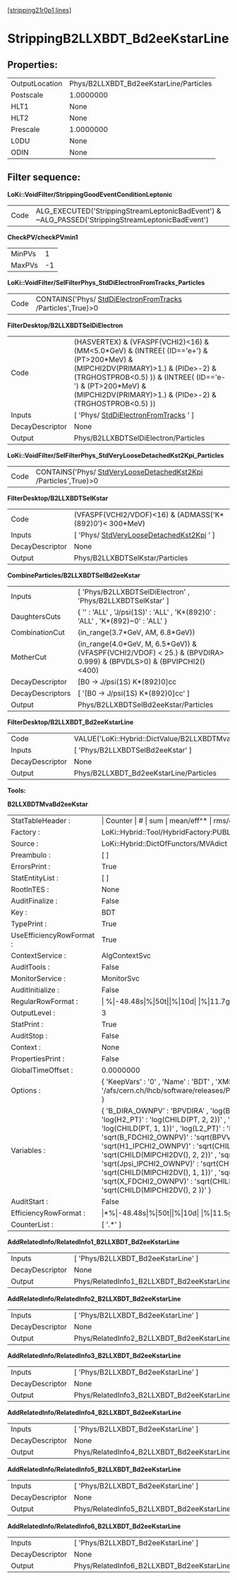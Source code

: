 [[stripping21r0p1 lines]](./stripping21r0p1-index)

# StrippingB2LLXBDT_Bd2eeKstarLine

## Properties:

|                |                                        |
|----------------|----------------------------------------|
| OutputLocation | Phys/B2LLXBDT_Bd2eeKstarLine/Particles |
| Postscale      | 1.0000000                              |
| HLT1           | None                                   |
| HLT2           | None                                   |
| Prescale       | 1.0000000                              |
| L0DU           | None                                   |
| ODIN           | None                                   |

## Filter sequence:

**LoKi::VoidFilter/StrippingGoodEventConditionLeptonic**

|      |                                                                                                   |
|------|---------------------------------------------------------------------------------------------------|
| Code | ALG_EXECUTED('StrippingStreamLeptonicBadEvent') & \~ALG_PASSED('StrippingStreamLeptonicBadEvent') |

**CheckPV/checkPVmin1**

|        |     |
|--------|-----|
| MinPVs | 1   |
| MaxPVs | -1  |

**LoKi::VoidFilter/SelFilterPhys_StdDiElectronFromTracks_Particles**

|      |                                                                                                           |
|------|-----------------------------------------------------------------------------------------------------------|
| Code | CONTAINS('Phys/ [StdDiElectronFromTracks](./stripping21r0p1-stddielectronfromtracks) /Particles',True)\>0 |

**FilterDesktop/B2LLXBDTSelDiElectron**

|                 |                                                                                                                                                                                                                                                                  |
|-----------------|------------------------------------------------------------------------------------------------------------------------------------------------------------------------------------------------------------------------------------------------------------------|
| Code            | (HASVERTEX) & (VFASPF(VCHI2)\<16) & (MM\<5.0\*GeV) & (INTREE( (ID=='e+') & (PT\>200\*MeV) & (MIPCHI2DV(PRIMARY)\>1.) & (PIDe\>-2) & (TRGHOSTPROB\<0.5) )) & (INTREE( (ID=='e-') & (PT\>200\*MeV) & (MIPCHI2DV(PRIMARY)\>1.) & (PIDe\>-2) & (TRGHOSTPROB\<0.5) )) |
| Inputs          | [ 'Phys/ [StdDiElectronFromTracks](./stripping21r0p1-stddielectronfromtracks) ' ]                                                                                                                                                                              |
| DecayDescriptor | None                                                                                                                                                                                                                                                             |
| Output          | Phys/B2LLXBDTSelDiElectron/Particles                                                                                                                                                                                                                             |

**LoKi::VoidFilter/SelFilterPhys_StdVeryLooseDetachedKst2Kpi_Particles**

|      |                                                                                                                   |
|------|-------------------------------------------------------------------------------------------------------------------|
| Code | CONTAINS('Phys/ [StdVeryLooseDetachedKst2Kpi](./stripping21r0p1-stdveryloosedetachedkst2kpi) /Particles',True)\>0 |

**FilterDesktop/B2LLXBDTSelKstar**

|                 |                                                                                             |
|-----------------|---------------------------------------------------------------------------------------------|
| Code            | (VFASPF(VCHI2/VDOF)\<16) & (ADMASS('K\*(892)0')\< 300\*MeV)                                 |
| Inputs          | [ 'Phys/ [StdVeryLooseDetachedKst2Kpi](./stripping21r0p1-stdveryloosedetachedkst2kpi) ' ] |
| DecayDescriptor | None                                                                                        |
| Output          | Phys/B2LLXBDTSelKstar/Particles                                                             |

**CombineParticles/B2LLXBDTSelBd2eeKstar**

|                  |                                                                                                                        |
|------------------|------------------------------------------------------------------------------------------------------------------------|
| Inputs           | [ 'Phys/B2LLXBDTSelDiElectron' , 'Phys/B2LLXBDTSelKstar' ]                                                           |
| DaughtersCuts    | { '' : 'ALL' , 'J/psi(1S)' : 'ALL' , 'K\*(892)0' : 'ALL' , 'K\*(892)\~0' : 'ALL' }                                     |
| CombinationCut   | (in_range(3.7\*GeV, AM, 6.8\*GeV))                                                                                     |
| MotherCut        | (in_range(4.0\*GeV, M, 6.5\*GeV)) & (VFASPF(VCHI2/VDOF) \< 25.) & (BPVDIRA\> 0.999) & (BPVDLS\>0) & (BPVIPCHI2()\<400) |
| DecayDescriptor  | [B0 -\> J/psi(1S) K\*(892)0]cc                                                                                       |
| DecayDescriptors | [ '[B0 -\> J/psi(1S) K\*(892)0]cc' ]                                                                               |
| Output           | Phys/B2LLXBDTSelBd2eeKstar/Particles                                                                                   |

**FilterDesktop/B2LLXBDT_Bd2eeKstarLine**

|                 |                                                               |
|-----------------|---------------------------------------------------------------|
| Code            | VALUE('LoKi::Hybrid::DictValue/B2LLXBDTMvaBd2eeKstar')\>-0.05 |
| Inputs          | [ 'Phys/B2LLXBDTSelBd2eeKstar' ]                            |
| DecayDescriptor | None                                                          |
| Output          | Phys/B2LLXBDT_Bd2eeKstarLine/Particles                        |

****Tools:****

**B2LLXBDTMvaBd2eeKstar**

|                          |                                                                                                                                                                                                                                                                                                                                                                                                                                                                                                                                                                                                                                                                                                                                                                                                                                                                                           |
|--------------------------|-------------------------------------------------------------------------------------------------------------------------------------------------------------------------------------------------------------------------------------------------------------------------------------------------------------------------------------------------------------------------------------------------------------------------------------------------------------------------------------------------------------------------------------------------------------------------------------------------------------------------------------------------------------------------------------------------------------------------------------------------------------------------------------------------------------------------------------------------------------------------------------------|
| StatTableHeader :        | \| Counter \| \# \| sum \| mean/eff^\* \| rms/err^\* \| min \| max \|                                                                                                                                                                                                                                                                                                                                                                                                                                                                                                                                                                                                                                                                                                                                                                                                                     |
| Factory :                | LoKi::Hybrid::Tool/HybridFactory:PUBLIC                                                                                                                                                                                                                                                                                                                                                                                                                                                                                                                                                                                                                                                                                                                                                                                                                                                   |
| Source :                 | LoKi::Hybrid::DictOfFunctors/MVAdict                                                                                                                                                                                                                                                                                                                                                                                                                                                                                                                                                                                                                                                                                                                                                                                                                                                      |
| Preambulo :              | [ ]                                                                                                                                                                                                                                                                                                                                                                                                                                                                                                                                                                                                                                                                                                                                                                                                                                                                                     |
| ErrorsPrint :            | True                                                                                                                                                                                                                                                                                                                                                                                                                                                                                                                                                                                                                                                                                                                                                                                                                                                                                      |
| StatEntityList :         | [ ]                                                                                                                                                                                                                                                                                                                                                                                                                                                                                                                                                                                                                                                                                                                                                                                                                                                                                     |
| RootInTES :              | None                                                                                                                                                                                                                                                                                                                                                                                                                                                                                                                                                                                                                                                                                                                                                                                                                                                                                      |
| AuditFinalize :          | False                                                                                                                                                                                                                                                                                                                                                                                                                                                                                                                                                                                                                                                                                                                                                                                                                                                                                     |
| Key :                    | BDT                                                                                                                                                                                                                                                                                                                                                                                                                                                                                                                                                                                                                                                                                                                                                                                                                                                                                       |
| TypePrint :              | True                                                                                                                                                                                                                                                                                                                                                                                                                                                                                                                                                                                                                                                                                                                                                                                                                                                                                      |
| UseEfficiencyRowFormat : | True                                                                                                                                                                                                                                                                                                                                                                                                                                                                                                                                                                                                                                                                                                                                                                                                                                                                                      |
| ContextService :         | AlgContextSvc                                                                                                                                                                                                                                                                                                                                                                                                                                                                                                                                                                                                                                                                                                                                                                                                                                                                             |
| AuditTools :             | False                                                                                                                                                                                                                                                                                                                                                                                                                                                                                                                                                                                                                                                                                                                                                                                                                                                                                     |
| MonitorService :         | MonitorSvc                                                                                                                                                                                                                                                                                                                                                                                                                                                                                                                                                                                                                                                                                                                                                                                                                                                                                |
| AuditInitialize :        | False                                                                                                                                                                                                                                                                                                                                                                                                                                                                                                                                                                                                                                                                                                                                                                                                                                                                                     |
| RegularRowFormat :       | \| %\|-48.48s\|%\|50t\|\|%\|10d\| \|%\|11.7g\| \|%\|#11.5g\| \|%\|#11.5g\| \|%\|#12.5g\| \|%\|#12.5g\| \|                                                                                                                                                                                                                                                                                                                                                                                                                                                                                                                                                                                                                                                                                                                                                                                 |
| OutputLevel :            | 3                                                                                                                                                                                                                                                                                                                                                                                                                                                                                                                                                                                                                                                                                                                                                                                                                                                                                         |
| StatPrint :              | True                                                                                                                                                                                                                                                                                                                                                                                                                                                                                                                                                                                                                                                                                                                                                                                                                                                                                      |
| AuditStop :              | False                                                                                                                                                                                                                                                                                                                                                                                                                                                                                                                                                                                                                                                                                                                                                                                                                                                                                     |
| Context :                | None                                                                                                                                                                                                                                                                                                                                                                                                                                                                                                                                                                                                                                                                                                                                                                                                                                                                                      |
| PropertiesPrint :        | False                                                                                                                                                                                                                                                                                                                                                                                                                                                                                                                                                                                                                                                                                                                                                                                                                                                                                     |
| GlobalTimeOffset :       | 0.0000000                                                                                                                                                                                                                                                                                                                                                                                                                                                                                                                                                                                                                                                                                                                                                                                                                                                                                 |
| Options :                | { 'KeepVars' : '0' , 'Name' : 'BDT' , 'XMLFile' : '/afs/cern.ch/lhcb/software/releases/PARAM/TMVAWeights/v1r7/data/Bd2eeKstar_BDT_v1r0.xml' }                                                                                                                                                                                                                                                                                                                                                                                                                                                                                                                                                                                                                                                                                                                                             |
| Variables :              | { 'B_DIRA_OWNPV' : 'BPVDIRA' , 'log(B_PT)' : 'log(PT)' , 'log(H1_PT)' : 'log(CHILD(PT, 2, 1))' , 'log(H2_PT)' : 'log(CHILD(PT, 2, 2))' , 'log(Jpsi_PT)' : 'log(CHILD(PT, 1))' , 'log(L1_PT)' : 'log(CHILD(PT, 1, 1))' , 'log(L2_PT)' : 'log(CHILD(PT, 1, 2))' , 'log(X_PT)' : 'log(CHILD(PT, 2))' , 'sqrt(B_FDCHI2_OWNPV)' : 'sqrt(BPVVDCHI2)' , 'sqrt(B_IPCHI2_OWNPV)' : 'sqrt(BPVIPCHI2())' , 'sqrt(H1_IPCHI2_OWNPV)' : 'sqrt(CHILD(MIPCHI2DV(), 2, 1))' , 'sqrt(H2_IPCHI2_OWNPV)' : 'sqrt(CHILD(MIPCHI2DV(), 2, 2))' , 'sqrt(Jpsi_FDCHI2_OWNPV)' : 'sqrt(CHILD(BPVVDCHI2,1))' , 'sqrt(Jpsi_IPCHI2_OWNPV}' : 'sqrt(CHILD(MIPCHI2DV(), 1 ))' , 'sqrt(L1_IPCHI2_OWNPV)' : 'sqrt(CHILD(MIPCHI2DV(), 1, 1))' , 'sqrt(L2_IPCHI2_OWNPV)' : 'sqrt(CHILD(MIPCHI2DV(), 1, 2))' , 'sqrt(X_FDCHI2_OWNPV)' : 'sqrt(CHILD(BPVVDCHI2,2))' , 'sqrt(X_IPCHI2_OWNPV}' : 'sqrt(CHILD(MIPCHI2DV(), 2 ))' } |
| AuditStart :             | False                                                                                                                                                                                                                                                                                                                                                                                                                                                                                                                                                                                                                                                                                                                                                                                                                                                                                     |
| EfficiencyRowFormat :    | \|\*%\|-48.48s\|%\|50t\|\|%\|10d\| \|%\|11.5g\| \|(%\|#9.6g\| +- %\|-#9.6g\|)%%\| ------- \| ------- \|                                                                                                                                                                                                                                                                                                                                                                                                                                                                                                                                                                                                                                                                                                                                                                                   |
| CounterList :            | [ '.\*' ]                                                                                                                                                                                                                                                                                                                                                                                                                                                                                                                                                                                                                                                                                                                                                                                                                                                                               |

**AddRelatedInfo/RelatedInfo1_B2LLXBDT_Bd2eeKstarLine**

|                 |                                                     |
|-----------------|-----------------------------------------------------|
| Inputs          | [ 'Phys/B2LLXBDT_Bd2eeKstarLine' ]                |
| DecayDescriptor | None                                                |
| Output          | Phys/RelatedInfo1_B2LLXBDT_Bd2eeKstarLine/Particles |

**AddRelatedInfo/RelatedInfo2_B2LLXBDT_Bd2eeKstarLine**

|                 |                                                     |
|-----------------|-----------------------------------------------------|
| Inputs          | [ 'Phys/B2LLXBDT_Bd2eeKstarLine' ]                |
| DecayDescriptor | None                                                |
| Output          | Phys/RelatedInfo2_B2LLXBDT_Bd2eeKstarLine/Particles |

**AddRelatedInfo/RelatedInfo3_B2LLXBDT_Bd2eeKstarLine**

|                 |                                                     |
|-----------------|-----------------------------------------------------|
| Inputs          | [ 'Phys/B2LLXBDT_Bd2eeKstarLine' ]                |
| DecayDescriptor | None                                                |
| Output          | Phys/RelatedInfo3_B2LLXBDT_Bd2eeKstarLine/Particles |

**AddRelatedInfo/RelatedInfo4_B2LLXBDT_Bd2eeKstarLine**

|                 |                                                     |
|-----------------|-----------------------------------------------------|
| Inputs          | [ 'Phys/B2LLXBDT_Bd2eeKstarLine' ]                |
| DecayDescriptor | None                                                |
| Output          | Phys/RelatedInfo4_B2LLXBDT_Bd2eeKstarLine/Particles |

**AddRelatedInfo/RelatedInfo5_B2LLXBDT_Bd2eeKstarLine**

|                 |                                                     |
|-----------------|-----------------------------------------------------|
| Inputs          | [ 'Phys/B2LLXBDT_Bd2eeKstarLine' ]                |
| DecayDescriptor | None                                                |
| Output          | Phys/RelatedInfo5_B2LLXBDT_Bd2eeKstarLine/Particles |

**AddRelatedInfo/RelatedInfo6_B2LLXBDT_Bd2eeKstarLine**

|                 |                                                     |
|-----------------|-----------------------------------------------------|
| Inputs          | [ 'Phys/B2LLXBDT_Bd2eeKstarLine' ]                |
| DecayDescriptor | None                                                |
| Output          | Phys/RelatedInfo6_B2LLXBDT_Bd2eeKstarLine/Particles |
